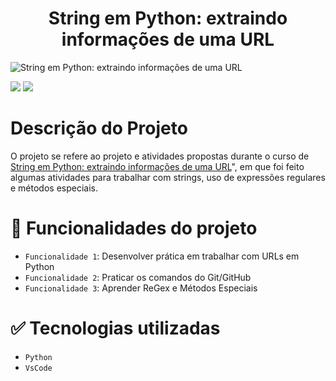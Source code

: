 # <h1 align="center"> String em Python: extraindo informações de uma URL </h1>
![String em Python: extraindo informações de uma URL](https://user-images.githubusercontent.com/95968249/207630383-79ebc899-c91d-4cf9-be6f-0a864bb8f268.png)<p align="center">

<img src="https://img.shields.io/static/v1?label=STATUS&message=FINALIZADO&color=GREEN&style=for-the-badge"/>
<img src="https://img.shields.io/github/stars/uranolais/alura-git?style=for-the-badge"/>
</p>

# Descrição do Projeto
O projeto se refere ao projeto e atividades propostas durante o curso de [String em Python: extraindo informações de uma URL](https://cursos.alura.com.br/course/string-python-extraindo-informacoes-url)", em que foi feito algumas atividades para trabalhar com strings, uso de expressões regulares e métodos especiais.

# :hammer: Funcionalidades do projeto

- `Funcionalidade 1`: Desenvolver prática em trabalhar com URLs em Python
- `Funcionalidade 2`: Praticar os comandos do Git/GitHub
- `Funcionalidade 3`: Aprender ReGex e Métodos Especiais

# ✅ Tecnologias utilizadas
- `Python`
- `VsCode`
